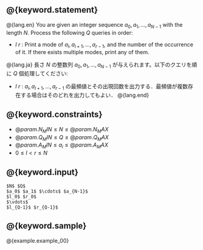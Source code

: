 ## @{keyword.statement}

@{lang.en}
You are given an integer sequence $a_0, a_1, \ldots, a_{N-1}$ with the length $N$. Process the following $Q$ queries in order:

- $l$ $r$ : Print a mode of $a_{l}, a_{l+1}, \ldots, a_{r-1}$, and the number of the occurrence of it. If there exists multiple modes, print any of them. 

@{lang.ja}
長さ $N$ の整数列 $a_0, a_1, \ldots, a_{N-1}$ が与えられます。以下のクエリを順に $Q$ 個処理してください:

- $l$ $r$ : $a_{l}, a_{l+1}, \ldots, a_{r-1}$ の最頻値とその出現回数を出力する．最頻値が複数存在する場合はそのどれを出力してもよい．
@{lang.end}

## @{keyword.constraints}

- $@{param.N_MIN} \leq N \leq @{param.N_MAX}$
- $@{param.Q_MIN} \leq Q \leq @{param.Q_MAX}$
- $@{param.A_MIN} \leq a_i \leq @{param.A_MAX}$
- $0 \leq l \lt r \leq N$

## @{keyword.input}

```
$N$ $Q$
$a_0$ $a_1$ $\cdots$ $a_{N-1}$
$l_0$ $r_0$
$\vdots$
$l_{Q-1}$ $r_{Q-1}$
```

## @{keyword.sample}

@{example.example_00}
